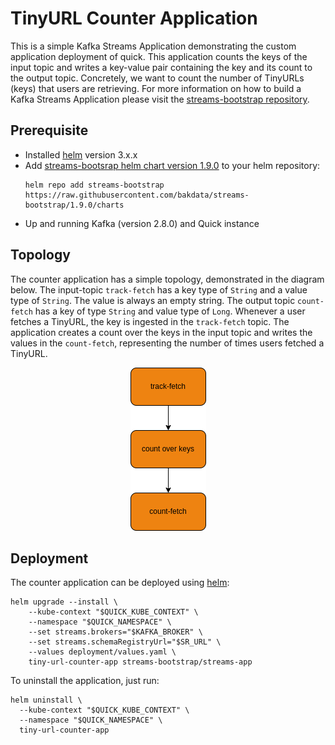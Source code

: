 # TinyURL Counter Application

This is a simple Kafka Streams Application demonstrating the custom application deployment of quick. This application
counts the keys of the input topic and writes a key-value pair containing the key and its count to the output topic.
Concretely, we want to count the number of TinyURLs (keys) that users are retrieving. For more information on how to
build a Kafka Streams Application please visit the
[streams-bootstrap repository](https://github.com/bakdata/streams-bootstrap).

## Prerequisite

- Installed [helm](https://helm.sh/) version 3.x.x
- Add [streams-bootsrap helm chart version 1.9.0](https://github.com/bakdata/streams-bootstrap/tree/1.9.0/charts/streams-app)
to your helm repository:
  ```shell
  helm repo add streams-bootstrap https://raw.githubusercontent.com/bakdata/streams-bootstrap/1.9.0/charts
  ```
- Up and running Kafka (version 2.8.0) and Quick instance

## Topology

The counter application has a simple topology, demonstrated in the diagram below. The input-topic `track-fetch`
has a key type of `String` and a value type of `String`. The value is always an empty string. The output
topic `count-fetch` has a key of type `String` and value type of `Long`. Whenever a user fetches a TinyURL, the key is
ingested in the `track-fetch` topic. The application creates a count over the keys in the input topic and writes the
values in the `count-fetch`, representing the number of times users fetched a TinyURL.

<p align="center">
 <img src="./TinyUrlTopology.png" />
</p>

## Deployment

The counter application can be deployed using [helm](https://helm.sh/):

```shell
helm upgrade --install \
	--kube-context "$QUICK_KUBE_CONTEXT" \
	--namespace "$QUICK_NAMESPACE" \
	--set streams.brokers="$KAFKA_BROKER" \
	--set streams.schemaRegistryUrl="$SR_URL" \
	--values deployment/values.yaml \
	tiny-url-counter-app streams-bootstrap/streams-app
```

To uninstall the application, just run:

```shell
helm uninstall \
  --kube-context "$QUICK_KUBE_CONTEXT" \
  --namespace "$QUICK_NAMESPACE" \
  tiny-url-counter-app
```
